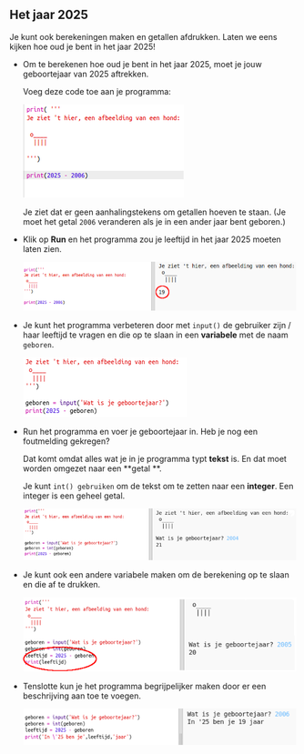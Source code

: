## Het jaar 2025

Je kunt ook berekeningen maken en getallen afdrukken. Laten we eens kijken hoe oud je bent in het jaar 2025!

+ Om te berekenen hoe oud je bent in het jaar 2025, moet je jouw geboortejaar van 2025 aftrekken.
    
    Voeg deze code toe aan je programma:
    
    ![screenshot](images/me-calc.png)
    
    Je ziet dat er geen aanhalingstekens om getallen hoeven te staan. (Je moet het getal `2006` veranderen als je in een ander jaar bent geboren.)

+ Klik op **Run** en het programma zou je leeftijd in het jaar 2025 moeten laten zien.
    
    ![screenshot](images/me-calc-run.png)

+ Je kunt het programma verbeteren door met `input()` de gebruiker zijn / haar leeftijd te vragen en die op te slaan in een **variabele** met de naam `geboren`.
    
    ![screenshot](images/me-input.png)

+ Run het programma en voer je geboortejaar in. Heb je nog een foutmelding gekregen?
    
    Dat komt omdat alles wat je in je programma typt **tekst** is. En dat moet worden omgezet naar een **getal **.
    
    Je kunt `int() gebruiken` om de tekst om te zetten naar een **integer**. Een integer is een geheel getal.
    
    ![screenshot](images/me-input-test.png)

+ Je kunt ook een andere variabele maken om de berekening op te slaan en die af te drukken.
    
    ![screenshot](images/me-result-variable.png)

+ Tenslotte kun je het programma begrijpelijker maken door er een beschrijving aan toe te voegen.
    
    ![screenshot](images/me-message.png)
